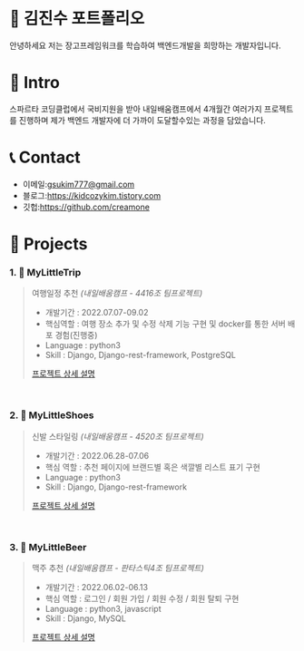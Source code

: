 # 📜 김진수 포트폴리오

안녕하세요 저는 장고프레임워크를 학습하여 백엔드개발을 희망하는 개발자입니다.

# 👋 Intro

스파르타 코딩클럽에서 국비지원을 받아 내일배움캠프에서 4개월간 여러가지 프로젝트를 진행하며 제가 백엔드 개발자에 더 가까이 도달할수있는 과정을 담았습니다.

# 📞 Contact
- 이메일:gsukim777@gmail.com
- 블로그:https://kidcozykim.tistory.com
- 깃헙:https://github.com/creamone
# 📝 Projects

### 1. 🛫 MyLittleTrip

> 여행일정 추천 _(내일배움캠프 - 4416조 팀프로젝트)_
>
> - 개발기간 : 2022.07.07-09.02
> - 핵심역할 : 여행 장소 추가 및 수정 삭제 기능 구현 및 docker를 통한 서버 배포 경험(진행중)
> - Language : python3  
> - Skill : Django, Django-rest-framework, PostgreSQL
> 
> [프로젝트 상세 설명](https://github.com/creamone/MyLittelTrip_backend)  


<br />

### 2. 👞 MyLittleShoes

> 신발 스타일링 _(내일배움캠프 - 4520조 팀프로젝트)_
>
> - 개발기간 : 2022.06.28-07.06
> - 핵심 역할 : 추천 페이지에 브랜드별 혹은 색깔별 리스트 표기 구현
> - Language : python3
> - Skill : Django, Django-rest-framework
>
> [프로젝트 상세 설명](https://github.com/creamone/mylittleshoes_backend)

<br />

### 3. 🍻 MyLittleBeer

> 맥주 추천 _(내일배움캠프 - 판타스틱4조 팀프로젝트)_
>
> - 개발기간 : 2022.06.02-06.13
> - 핵심 역할 : 로그인 / 회원 가입 / 회원 수정 / 회원 탈퇴 구현
> - Language : python3, javascript
> - Skill : Django, MySQL
>
> [프로젝트 상세 설명](https://github.com/creamone/mylittlebeer)

<br />

